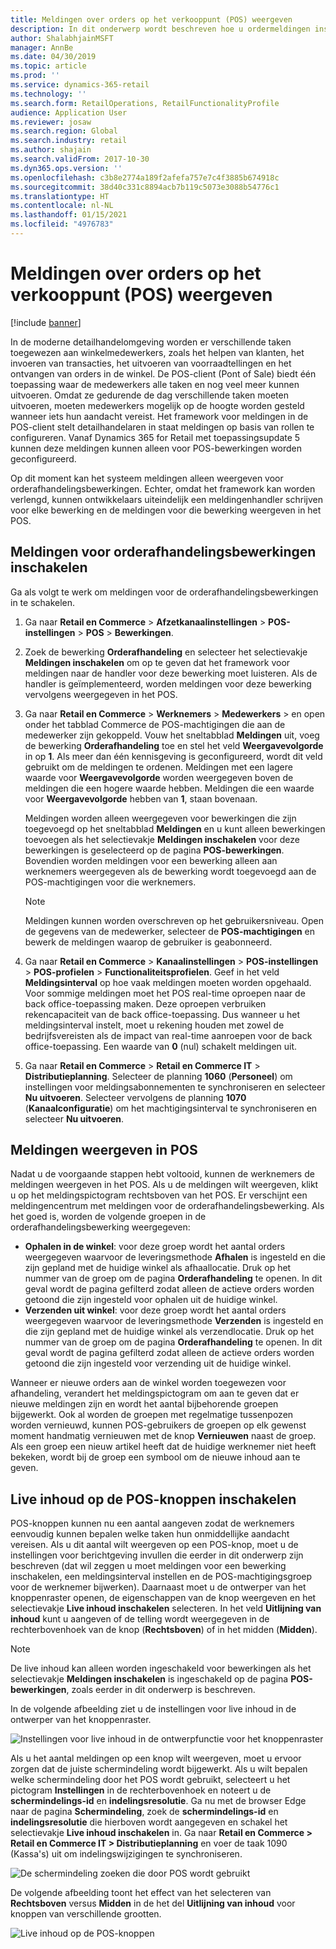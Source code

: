 ```yaml
---
title: Meldingen over orders op het verkooppunt (POS) weergeven
description: In dit onderwerp wordt beschreven hoe u ordermeldingen inschakelt in het POS en het framework voor meldingen.
author: ShalabhjainMSFT
manager: AnnBe
ms.date: 04/30/2019
ms.topic: article
ms.prod: ''
ms.service: dynamics-365-retail
ms.technology: ''
ms.search.form: RetailOperations, RetailFunctionalityProfile
audience: Application User
ms.reviewer: josaw
ms.search.region: Global
ms.search.industry: retail
ms.author: shajain
ms.search.validFrom: 2017-10-30
ms.dyn365.ops.version: ''
ms.openlocfilehash: c3b8e2774a189f2afefa757e7c4f3885b674918c
ms.sourcegitcommit: 38d40c331c8894acb7b119c5073e3088b54776c1
ms.translationtype: HT
ms.contentlocale: nl-NL
ms.lasthandoff: 01/15/2021
ms.locfileid: "4976783"
---
```

# <a name="show-order-notifications-in-the-point-of-sale-pos"></a>Meldingen over orders op het verkooppunt (POS) weergeven

[!include [banner](includes/banner.md)]

In de moderne detailhandelomgeving worden er verschillende taken toegewezen aan winkelmedewerkers, zoals het helpen van klanten, het invoeren van transacties, het uitvoeren van voorraadtellingen en het ontvangen van orders in de winkel. De POS-client (Pont of Sale) biedt één toepassing waar de medewerkers alle taken en nog veel meer kunnen uitvoeren. Omdat ze gedurende de dag verschillende taken moeten uitvoeren, moeten medewerkers mogelijk op de hoogte worden gesteld wanneer iets hun aandacht vereist. Het framework voor meldingen in de POS-client stelt detailhandelaren in staat meldingen op basis van rollen te configureren. Vanaf Dynamics 365 for Retail met toepassingsupdate 5 kunnen deze meldingen kunnen alleen voor POS-bewerkingen worden geconfigureerd.


Op dit moment kan het systeem meldingen alleen weergeven voor orderafhandelingsbewerkingen. Echter, omdat het framework kan worden verlengd, kunnen ontwikkelaars uiteindelijk een meldingenhandler schrijven voor elke bewerking en de meldingen voor die bewerking weergeven in het POS.

## <a name="enable-notifications-for-order-fulfillment-operations"></a>Meldingen voor orderafhandelingsbewerkingen inschakelen

Ga als volgt te werk om meldingen voor de orderafhandelingsbewerkingen in te schakelen.

1. Ga naar **Retail en Commerce** &gt; **Afzetkanaalinstellingen** &gt; **POS-instellingen** &gt; **POS** &gt; **Bewerkingen**.
2. Zoek de bewerking **Orderafhandeling** en selecteer het selectievakje **Meldingen inschakelen** om op te geven dat het framework voor meldingen naar de handler voor deze bewerking moet luisteren. Als de handler is geïmplementeerd, worden meldingen voor deze bewerking vervolgens weergegeven in het POS.
3. Ga naar **Retail en Commerce** &gt; **Werknemers** &gt; **Medewerkers** &gt; en open onder het tabblad Commerce de POS-machtigingen die aan de medewerker zijn gekoppeld. Vouw het sneltabblad **Meldingen** uit, voeg de bewerking **Orderafhandeling** toe en stel het veld **Weergavevolgorde** in op **1**. Als meer dan één kennisgeving is geconfigureerd, wordt dit veld gebruikt om de meldingen te ordenen. Meldingen met een lagere waarde voor **Weergavevolgorde** worden weergegeven boven de meldingen die een hogere waarde hebben. Meldingen die een waarde voor **Weergavevolgorde** hebben van **1**, staan bovenaan.

    Meldingen worden alleen weergegeven voor bewerkingen die zijn toegevoegd op het sneltabblad **Meldingen** en u kunt alleen bewerkingen toevoegen als het selectievakje **Meldingen inschakelen** voor deze bewerkingen is geselecteerd op de pagina **POS-bewerkingen**. Bovendien worden meldingen voor een bewerking alleen aan werknemers weergegeven als de bewerking wordt toegevoegd aan de POS-machtigingen voor die werknemers.

    > [!NOTE]
    > Meldingen kunnen worden overschreven op het gebruikersniveau. Open de gegevens van de medewerker, selecteer de **POS-machtigingen** en bewerk de meldingen waarop de gebruiker is geabonneerd.

4. Ga naar **Retail en Commerce** &gt; **Kanaalinstellingen** &gt; **POS-instellingen** &gt; **POS-profielen** &gt; **Functionaliteitsprofielen**. Geef in het veld **Meldingsinterval** op hoe vaak meldingen moeten worden opgehaald. Voor sommige meldingen moet het POS real-time oproepen naar de back office-toepassing maken. Deze oproepen verbruiken rekencapaciteit van de back office-toepassing. Dus wanneer u het meldingsinterval instelt, moet u rekening houden met zowel de bedrijfsvereisten als de impact van real-time aanroepen voor de back office-toepassing. Een waarde van **0** (nul) schakelt meldingen uit.
5. Ga naar **Retail en Commerce** &gt; **Retail en Commerce IT** &gt; **Distributieplanning**. Selecteer de planning **1060** (**Personeel**) om instellingen voor meldingsabonnementen te synchroniseren en selecteer **Nu uitvoeren**. Selecteer vervolgens de planning **1070** (**Kanaalconfiguratie**) om het machtigingsinterval te synchroniseren en selecteer **Nu uitvoeren**.

## <a name="view-notifications-in-the-pos"></a>Meldingen weergeven in POS

Nadat u de voorgaande stappen hebt voltooid, kunnen de werknemers de meldingen weergeven in het POS. Als u de meldingen wilt weergeven, klikt u op het meldingspictogram rechtsboven van het POS. Er verschijnt een meldingencentrum met meldingen voor de orderafhandelingsbewerking. Als het goed is, worden de volgende groepen in de orderafhandelingsbewerking weergegeven:

- **Ophalen in de winkel**: voor deze groep wordt het aantal orders weergegeven waarvoor de leveringsmethode **Afhalen** is ingesteld en die zijn gepland met de huidige winkel als afhaallocatie. Druk op het nummer van de groep om de pagina **Orderafhandeling** te openen. In dit geval wordt de pagina gefilterd zodat alleen de actieve orders worden getoond die zijn ingesteld voor ophalen uit de huidige winkel.
- **Verzenden uit winkel**: voor deze groep wordt het aantal orders weergegeven waarvoor de leveringsmethode **Verzenden** is ingesteld en die zijn gepland met de huidige winkel als verzendlocatie. Druk op het nummer van de groep om de pagina **Orderafhandeling** te openen. In dit geval wordt de pagina gefilterd zodat alleen de actieve orders worden getoond die zijn ingesteld voor verzending uit de huidige winkel.

Wanneer er nieuwe orders aan de winkel worden toegewezen voor afhandeling, verandert het meldingspictogram om aan te geven dat er nieuwe meldingen zijn en wordt het aantal bijbehorende groepen bijgewerkt. Ook al worden de groepen met regelmatige tussenpozen worden vernieuwd, kunnen POS-gebruikers de groepen op elk gewenst moment handmatig vernieuwen met de knop **Vernieuwen** naast de groep. Als een groep een nieuw artikel heeft dat de huidige werknemer niet heeft bekeken, wordt bij de groep een symbool om de nieuwe inhoud aan te geven.

## <a name="enable-live-content-on-pos-buttons"></a>Live inhoud op de POS-knoppen inschakelen

POS-knoppen kunnen nu een aantal aangeven zodat de werknemers eenvoudig kunnen bepalen welke taken hun onmiddellijke aandacht vereisen. Als u dit aantal wilt weergeven op een POS-knop, moet u de instellingen voor berichtgeving invullen die eerder in dit onderwerp zijn beschreven (dat wil zeggen u moet meldingen voor een bewerking inschakelen, een meldingsinterval instellen en de POS-machtigingsgroep voor de werknemer bijwerken). Daarnaast moet u de ontwerper van het knoppenraster openen, de eigenschappen van de knop weergeven en het selectievakje **Live inhoud inschakelen** selecteren. In het veld **Uitlijning van inhoud** kunt u aangeven of de telling wordt weergegeven in de rechterbovenhoek van de knop (**Rechtsboven**) of in het midden (**Midden**).

> [!NOTE]
> De live inhoud kan alleen worden ingeschakeld voor bewerkingen als het selectievakje **Meldingen inschakelen** is ingeschakeld op de pagina **POS-bewerkingen**, zoals eerder in dit onderwerp is beschreven.

In de volgende afbeelding ziet u de instellingen voor live inhoud in de ontwerper van het knoppenraster.

![Instellingen voor live inhoud in de ontwerpfunctie voor het knoppenraster](./media/ButtonGridDesigner.png "Instellingen voor live inhoud in de ontwerpfunctie voor het knoppenraster")

Als u het aantal meldingen op een knop wilt weergeven, moet u ervoor zorgen dat de juiste schermindeling wordt bijgewerkt. Als u wilt bepalen welke schermindeling door het POS wordt gebruikt, selecteert u het pictogram **Instellingen** in de rechterbovenhoek en noteert u de **schermindelings-id** en **indelingsresolutie**. Ga nu met de browser Edge naar de pagina **Schermindeling**, zoek de **schermindelings-id** en **indelingsresolutie** die hierboven wordt aangegeven en schakel het selectievakje **Live inhoud inschakelen** in. Ga naar **Retail en Commerce \> Retail en Commerce IT \> Distributieplanning** en voer de taak 1090 (Kassa's) uit om indelingswijzigingen te synchroniseren.


![De schermindeling zoeken die door POS wordt gebruikt](./media/Choose_screen_layout.png "De schermindeling zoeken")

De volgende afbeelding toont het effect van het selecteren van **Rechtsboven** versus **Midden** in de het del **Uitlijning van inhoud** voor knoppen van verschillende grootten.

![Live inhoud op de POS-knoppen](./media/ButtonsWithLiveContent.png "Live inhoud op de POS-knoppen")
